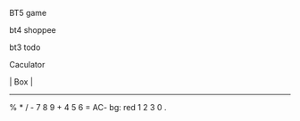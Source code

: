 BT5 
game

bt4
shoppee

bt3
todo

Caculator

|   Box     |
_____________
%  *    /   -
7   8   9   +
4   5   6   =       AC- bg: red
1   2   3
0           .   